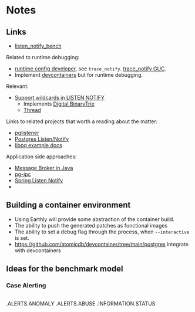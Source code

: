 # Notes

## Links

- [listen_notify_bench](https://github.com/3manuek/listen_notify_bench)

Related to runtime debugging:

- [runtime config developer](https://www.postgresql.org/docs/devel/runtime-config-developer.html), see `trace_notify`. [trace_notify GUC](https://www.postgresql.org/docs/devel/runtime-config-developer.html#GUC-TRACE-NOTIFY).
- Implement [devcontainers](https://github.com/atomicdb/devcontainer/tree/main) but for runtime debugging.


Relevant:

- [Support wildcards in LISTEN NOTIFY](https://commitfest.postgresql.org/48/4896/)
  - Implements [Digital BinaryTrie](https://www.opendatastructures.org/ods-java/13_1_BinaryTrie_digital_sea.html)
  - [Thread](https://www.postgresql.org/message-id/flat/CAN_hQmuysJpMzWcyhQwYtHpao8XXMpc48A8F=n-0e6x_z2P_Fw@mail.gmail.com)

Links to related projects that worth a reading about the matter:

- [pglistener](https://gitlab.com/microo8/pglistener/-/tree/master?ref_type=heads)
- [Postgres Listen/Notify](https://tapoueh.org/blog/2018/07/postgresql-listen/notify/)
- [libpq example docs](https://www.postgresql.org/docs/16/libpq-example.html)


Application side approaches:

- [Message Broker in Java](https://www.baeldung.com/spring-postgresql-message-broker)
- [pg-ipc](https://github.com/emilbayes/pg-ipc/tree/master)
- [Spring Listen Notify](https://dzone.com/articles/leveraging-postgres-listennotify-in-spring-boot)
- [](https://gitlab.com/3manuek/benchmark)

## Building a container environment

- Using Earthly will provide some abstraction of the container build. 
- The ability to push the generated patches as functional images
- The ability to set a debug flag through the process, when `--interactive` is set. 
- https://github.com/atomicdb/devcontainer/tree/main/postgres integrate with devcontainers

## Ideas for the benchmark model


### Case Alerting 

```mermaid

```

<DOMAIN>.ALERTS.ANOMALY
<DOMAIN>.ALERTS.ABUSE
<DOMAIN>.INFORMATION.STATUS

